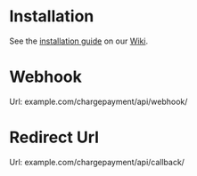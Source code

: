 Installation
============

See the [installation guide](https://github.com/CKOTech/checkout-magento-plugin/wiki/Installation) on our [Wiki](https://github.com/CKOTech/checkout-magento-plugin/wiki).

Webhook
========
Url: example.com/chargepayment/api/webhook/

Redirect Url
========
Url: example.com/chargepayment/api/callback/


